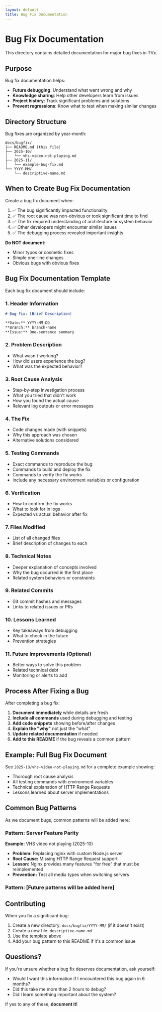 ```yaml
---
layout: default
title: Bug Fix Documentation
---
```


# Bug Fix Documentation

This directory contains detailed documentation for major bug fixes in TVx.

## Purpose

Bug fix documentation helps:
- **Future debugging**: Understand what went wrong and why
- **Knowledge sharing**: Help other developers learn from issues
- **Project history**: Track significant problems and solutions
- **Prevent regressions**: Know what to test when making similar changes

## Directory Structure

Bug fixes are organized by year-month:

```
docs/bugfix/
├── README.md (this file)
├── 2025-10/
│   └── vhs-video-not-playing.md
├── 2025-11/
│   └── example-bug-fix.md
└── YYYY-MM/
    └── descriptive-name.md
```

## When to Create Bug Fix Documentation

Create a bug fix document when:

1. ✅ The bug significantly impacted functionality
2. ✅ The root cause was non-obvious or took significant time to find
3. ✅ The fix required understanding of architecture or system behavior
4. ✅ Other developers might encounter similar issues
5. ✅ The debugging process revealed important insights

**Do NOT document:**
- Minor typos or cosmetic fixes
- Simple one-line changes
- Obvious bugs with obvious fixes

## Bug Fix Documentation Template

Each bug fix document should include:

### 1. Header Information
```markdown
# Bug Fix: [Brief Description]

**Date:** YYYY-MM-DD
**Branch:** branch-name
**Issue:** One-sentence summary
```

### 2. Problem Description
- What wasn't working?
- How did users experience the bug?
- What was the expected behavior?

### 3. Root Cause Analysis
- Step-by-step investigation process
- What you tried that didn't work
- How you found the actual cause
- Relevant log outputs or error messages

### 4. The Fix
- Code changes made (with snippets)
- Why this approach was chosen
- Alternative solutions considered

### 5. Testing Commands
- Exact commands to reproduce the bug
- Commands to build and deploy the fix
- Commands to verify the fix works
- Include any necessary environment variables or configuration

### 6. Verification
- How to confirm the fix works
- What to look for in logs
- Expected vs actual behavior after fix

### 7. Files Modified
- List of all changed files
- Brief description of changes to each

### 8. Technical Notes
- Deeper explanation of concepts involved
- Why the bug occurred in the first place
- Related system behaviors or constraints

### 9. Related Commits
- Git commit hashes and messages
- Links to related issues or PRs

### 10. Lessons Learned
- Key takeaways from debugging
- What to check in the future
- Prevention strategies

### 11. Future Improvements (Optional)
- Better ways to solve this problem
- Related technical debt
- Monitoring or alerts to add

## Process After Fixing a Bug

After completing a bug fix:

1. **Document immediately** while details are fresh
2. **Include all commands** used during debugging and testing
3. **Add code snippets** showing before/after changes
4. **Explain the "why"** not just the "what"
5. **Update related documentation** if needed
6. **Add to this README** if the bug reveals a common pattern

## Example: Full Bug Fix Document

See `2025-10/vhs-video-not-playing.md` for a complete example showing:
- Thorough root cause analysis
- All testing commands with environment variables
- Technical explanation of HTTP Range Requests
- Lessons learned about server implementations

## Common Bug Patterns

As we document bugs, common patterns will be added here:

### Pattern: Server Feature Parity
**Example:** VHS video not playing (2025-10)
- **Problem:** Replacing nginx with custom Node.js server
- **Root Cause:** Missing HTTP Range Request support
- **Lesson:** Nginx provides many features "for free" that must be reimplemented
- **Prevention:** Test all media types when switching servers

### Pattern: [Future patterns will be added here]

## Contributing

When you fix a significant bug:

1. Create a new directory: `docs/bugfix/YYYY-MM/` (if it doesn't exist)
2. Create a new file: `descriptive-name.md`
3. Use the template above
4. Add your bug pattern to this README if it's a common issue

## Questions?

If you're unsure whether a bug fix deserves documentation, ask yourself:
- Would I want this information if I encountered this bug again in 6 months?
- Did this take me more than 2 hours to debug?
- Did I learn something important about the system?

If yes to any of these, **document it!**
